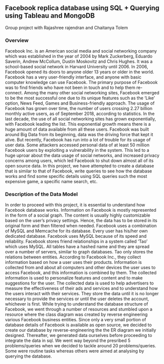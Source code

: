 ## Facebook replica database using SQL + Querying using Tableau and MongoDB

Group project with Rajashree rajendran and Chaitanya Tolem

### Overview
Facebook Inc. is an American social media and social networking company which was established in the year of 2004 by Mark Zuckerberg, Eduardo Saverin, Andrew McCollum, Dustin Moskovitz and Chris Hughes. It was a school-based social network in Harvard University until 2006. In 2006, Facebook opened its doors to anyone older 13 years or older in the world. Facebook has a very user-friendly interface, and anyone with basic computer knowledge can use Facebook. The primary purpose of Facebook was to find friends who have not been in touch and to help them re-connect. Among the many other social networking sites, Facebook emerged to be the most successful one due to its unique features such as the ‘Like’ option, News Feed, Games and Business-friendly approach. The usage of Facebook has grown over time, the number of users crossing 2.27 billion monthly active users, as of September 2018, according to statistics. In the last decade, the use of all social networking sites has grown exponentially, with Facebook leading the list. This exponential growth means there is a huge amount of data available from all these users. Facebook was built around Big Data from its beginning, data was the driving force that kept it alive. But recently, Facebook has run into a lot of trouble for its usage of user data. Some attackers accessed personal data of at least 50 million Facebook users by exploiting a vulnerability in the system. This led to a huge uproar about the data usage of social networks, and increased privacy concerns among users, which led Facebook to shut down almost all of its open source data. In this project, we have attempted to create a database that is similar to that of Facebook, write queries to see how the database works and find some specific details using SQL queries such the most expensive game, a specific name search, etc.

### Description of the Data Model
In order to proceed with this project, it is essential to understand how Facebook database works. Information on Facebook is mostly represented in the form of a social graph. The content is usually highly customizable based on the user’s privacy settings. Hence, the data has to be stored in its original form and then filtered when needed. Facebook uses a combination of MySQL and Memcache for its database. Every user has his/her own dedicated database. Facebook uses MySQL because of its speed and reliability. Facebook stores friend relationships in a system called ‘Tao’ which uses MySQL. All tables have a hashed name and they are spread over a number of servers, similar to graph databases. Tao only stores the relations between entities. According to Facebook Inc., they collect information based on how a user uses their products. Information is collected from and about all computers and other devices the user uses to access Facebook, and this information is combined by them. The collected information is used to personalize features and content and to make suggestions for the user. The collected data is used to help advertisers to measure the effectiveness of their ads and services and to understand how the users interact with their services. They store the data until it is no longer necessary to provide the services or until the user deletes the account, whichever is first. While trying to understand the database structure of Facebook, we went through a number of resources and stumbled upon a resource where the class diagram was created by reverse engineering various Facebook business entities. Since only a very small portion of database details of Facebook is available as open source, we decided to create our database by reverse-engineering the the ER diagram we initially designed. Thereafter, we generated data ourselves before proceeding to integrate the data in sql. We went way beyond the presribed 5 problems/queries when we decided to tackle around 20 problems/queries. Some were routine tasks whereas others were aimed at analysing by querying the database.
